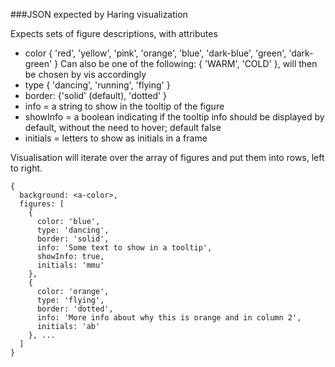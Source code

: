 ###JSON expected by Haring visualization

Expects sets of figure descriptions, with attributes
- color { 'red', 'yellow', 'pink', 'orange', 'blue', 'dark-blue', 'green', 'dark-green' }
  Can also be one of the following: { 'WARM', 'COLD' }, will then be chosen by vis accordingly
- type { 'dancing', 'running', 'flying' }
- border: {'solid' (default), 'dotted' }
- info = a string to show in the tooltip of the figure
- showInfo = a boolean indicating if the tooltip info should be displayed by default, without the need to hover; default false
- initials = letters to show as initials in a frame

Visualisation will iterate over the array of figures and put them into rows, left to right.

```
{
  background: <a-color>,
  figures: [
    {
      color: 'blue',
      type: 'dancing',
      border: 'solid',
      info: 'Some text to show in a tooltip',
      showInfo: true,
      initials: 'mmu'
    },
    {
      color: 'orange',
      type: 'flying',
      border: 'dotted',
      info: 'More info about why this is orange and in column 2',
      initials: 'ab'
    }, ...
  ]
}
```